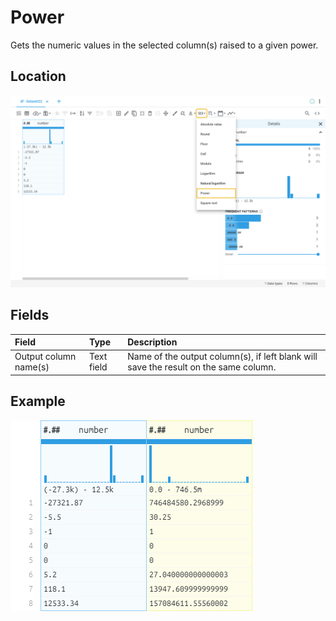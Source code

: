 # Power
Gets the numeric values in the selected column(s) raised to a given power.
## Location
![Power on the interface](../../docs/screenshots/location/pow.png)
## Fields
| Field | Type | Description |
| :--- | :--- | :--- |
| Output column name(s) | Text field | Name of the output column(s), if left blank will save the result on the same column. |
## Example
![Power example](../../docs/screenshots/table/pow.png)